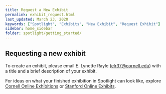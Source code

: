 ```yaml
---
title: Request a New Exhibit
permalink: exhibit_request.html
last_updated: March 23, 2020
keywords: ["Spotlight", "Exhibits", "New Exhibit", "Request Exhibit"]
sidebar: home_sidebar
folder: spotlight/getting_started/
---
```


## Requesting a new exhibit

To create an exhibit, please email E. Lynette Rayle (elr37@cornell.edu) with a title and a brief description of your exhibit.

For ideas on what your finished exhibition in Spotlight can look like, explore [Cornell Online Exhibitions](http://exhibits.library.cornell.edu) or [Stanford Online Exhibits](http://exhibits.stanford.edu).
